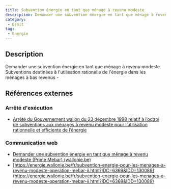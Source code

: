 ```yaml
---
title: Subvention énergie en tant que ménage à revenu modeste
description: Demander une subvention énergie en tant que ménage à revenu modeste
category: 
 - Droit
tag: 
 - Energie
---
```


## Description

Demander une subvention énergie en tant que ménage à revenu modeste.
Subventions destinées à l'utilisation rationelle de l'énergie dans les ménages à bas revenus - 

## Références externes 

### Arrêté d'exécution

- [Arrêté du Gouvernement wallon du 23 décembre 1998 relatif à l’octroi de subventions aux ménages à revenu modeste pour l’utilisation rationnelle et efficiente de l’énergie](https://wallex.wallonie.be/eli/arrete/1998/12/23/1999027052/2023/01/01)
### Communication web

- [Demander une subvention énergie en tant que ménage à revenu modeste (Prime Mebar) (wallonie.be)](https://www.wallonie.be/fr/demarches/demander-une-subvention-energie-en-tant-que-menage-revenu-modeste-prime-mebar)
- [https://energie.wallonie.be/fr/subvention-energie-pour-les-menages-a-revenu-modeste-operation-mebar-ii.html?IDC=6369&IDD=130089](https://energie.wallonie.be/fr/subvention-energie-pour-les-menages-a-revenu-modeste-operation-mebar-ii.html?IDC=6369&IDD=130089)


